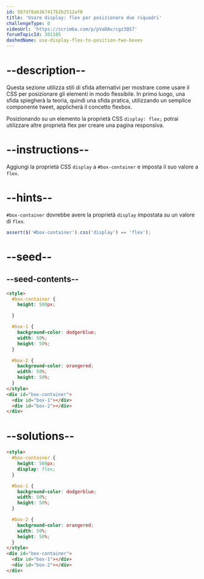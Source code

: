 ```yaml
---
id: 587d78ab367417b2b2512af0
title: 'Usare display: flex per posizionare due riquadri'
challengeType: 0
videoUrl: 'https://scrimba.com/p/pVaDAv/cgz3QS7'
forumTopicId: 301105
dashedName: use-display-flex-to-position-two-boxes
---
```


# --description--

Questa sezione utilizza stili di sfida alternativi per mostrare come usare il CSS per posizionare gli elementi in modo flessibile. In primo luogo, una sfida spiegherà la teoria, quindi una sfida pratica, utilizzando un semplice componente tweet, applicherà il concetto flexbox.

Posizionando su un elemento la proprietà CSS `display: flex;` potrai utilizzare altre proprietà flex per creare una pagina responsiva.

# --instructions--

Aggiungi la proprietà CSS `display` a `#box-container` e imposta il suo valore a `flex`.

# --hints--

`#box-container` dovrebbe avere la proprietà `display` impostata su un valore di `flex`.

```js
assert($('#box-container').css('display') == 'flex');
```

# --seed--

## --seed-contents--

```html
<style>
  #box-container {
    height: 500px;

  }

  #box-1 {
    background-color: dodgerblue;
    width: 50%;
    height: 50%;
  }

  #box-2 {
    background-color: orangered;
    width: 50%;
    height: 50%;
  }
</style>
<div id="box-container">
  <div id="box-1"></div>
  <div id="box-2"></div>
</div>
```

# --solutions--

```html
<style>
  #box-container {
    height: 500px;
    display: flex;
  }

  #box-1 {
    background-color: dodgerblue;
    width: 50%;
    height: 50%;
  }

  #box-2 {
    background-color: orangered;
    width: 50%;
    height: 50%;
  }
</style>
<div id="box-container">
  <div id="box-1"></div>
  <div id="box-2"></div>
</div>
```
